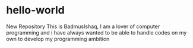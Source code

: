 # hello-world
New Repository
This is BadmusIshaq, I am a lover of computer programming and i have always wanted to be able to handle codes on my own to develop my programming ambition
